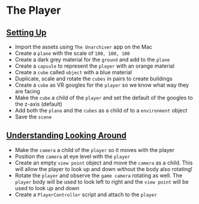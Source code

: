 # The Player

## [Setting Up](https://www.udemy.com/course/unity-online-multiplayer/learn/lecture/25987866#overview)

- Import the assets using `The Unarchiver` app on the Mac
- Create a `plane` with the scale of `100, 100, 100`
- Create a dark grey material for the `ground` and add to the `plane`
- Create a `capsule` to represent the `player` with an orange material
- Create a `cube` called `object` with a blue material
- Duplicate, scale and rotate the `cubes` in pairs to create buildings
- Create a `cube` as VR googles for the `player` so we know what way they are facing
- Make the `cube` a child of the `player` and set the default of the googles to the z-axis (default)
- Add both the `plane` and the `cubes` as a child of to a `environment` object
- Save the `scene`

## [Understanding Looking Around](https://www.udemy.com/course/unity-online-multiplayer/learn/lecture/25987868#overview)

- Make the `camera` a child of the `player` so it moves with the player
- Position the `camera` at eye level with the `player`
- Create an empty `view point` object and move the `camera` as a child. This will allow the player to look up and down without the body also rotating!
- Rotate the `player` and observe the `game camera` rotating as well. The `player` body will be used to look left to right and the `view point` will be used to look up and down
- Create a `PlayerController` script and attach to the `player`
